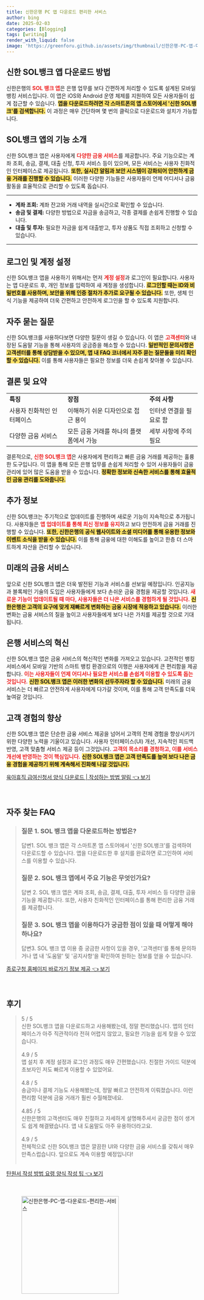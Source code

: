 ```yaml
---
title: 신한은행 PC 앱 다운로드 편리한 서비스
author: bing
date: 2025-02-03
categories: [Blogging]
tags: [writing]
render_with_liquid: false
image: 'https://greenforu.github.io/assets/img/thumbnail/신한은행-PC-앱-다운로드-편리한-서비스.webp'
---
```



<h2 id='신한 SOL뱅크 앱 다운로드 방법'>신한 SOL뱅크 앱 다운로드 방법</h2>

<p>신한은행의 <b><span style="color: #ee2323;">SOL 뱅크 앱</span></b>은 은행 업무를 보다 간편하게 처리할 수 있도록 설계된 모바일 뱅킹 서비스입니다. 이 앱은 iOS와 Android 운영 체제를 지원하여 모든 사용자들이 쉽게 접근할 수 있습니다. <b><span style="background-color: #ffe066;">앱을 다운로드하려면 각 스마트폰의 앱 스토어에서 '신한 SOL뱅크'를 검색합니다.</span></b> 이 과정은 매우 간단하며 몇 번의 클릭으로 다운로드와 설치가 가능합니다. </p>

<h2 id='SOL뱅크 앱의 기능 소개'>SOL뱅크 앱의 기능 소개</h2>

<p>신한 SOL뱅크 앱은 사용자에게 <b><span style="color: #ee2323;">다양한 금융 서비스</span></b>를 제공합니다. 주요 기능으로는 계좌 조회, 송금, 결제, 대출 신청, 투자 서비스 등이 있으며, 모든 서비스는 사용자 친화적인 인터페이스로 제공됩니다. <b><span style="background-color: #ffe066;">또한, 실시간 알림과 보안 시스템이 강화되어 안전하게 금융 거래를 진행할 수 있습니다.</span></b> 이러한 다양한 기능들은 사용자들이 언제 어디서나 금융 활동을 효율적으로 관리할 수 있도록 돕습니다.</p>

<hr />

<ul>
    <li><b>계좌 조회:</b> 계좌 잔고와 거래 내역을 실시간으로 확인할 수 있습니다.</li>
    <li><b>송금 및 결제:</b> 다양한 방법으로 자금을 송금하고, 각종 결제를 손쉽게 진행할 수 있습니다.</li>
    <li><b>대출 및 투자:</b> 필요한 자금을 쉽게 대출받고, 투자 상품도 직접 조회하고 신청할 수 있습니다.</li>
</ul>

<hr />

<h2 id='로그인 및 계정 설정'>로그인 및 계정 설정</h2>

<p>신한 SOL뱅크 앱을 사용하기 위해서는 먼저 <b><span style="color: #ee2323;">계정 설정</span></b>과 로그인이 필요합니다. 사용자는 앱 다운로드 후, 개인 정보를 입력하여 새 계정을 생성합니다. <b><span style="background-color: #ffe066;">로그인할 때는 ID와 비밀번호를 사용하며, 보안을 위해 인증 절차가 추가로 요구될 수 있습니다.</span></b> 또한, 생체 인식 기능을 제공하여 더욱 간편하고 안전하게 로그인을 할 수 있도록 지원합니다.</p>

<h2 id='자주 묻는 질문'>자주 묻는 질문</h2>

<p>신한 SOL뱅크를 사용하다보면 다양한 질문이 생길 수 있습니다. 이 앱은 <b><span style="color: #ee2323;">고객센터</span></b>와 내장된 도움말 기능을 통해 사용자의 궁금증을 해소할 수 있습니다. <b><span style="background-color: #ffe066;">일반적인 문의사항은 고객센터를 통해 상담받을 수 있으며, 앱 내 FAQ 코너에서 자주 묻는 질문들을 미리 확인할 수 있습니다.</span></b> 이를 통해 사용자들은 필요한 정보를 더욱 손쉽게 찾아볼 수 있습니다.</p>

<h2 id='결론 및 요약'>결론 및 요약</h2>

<table>
    <tr>
        <td><b>특징</b></td>
        <td><b>장점</b></td>
        <td><b>주의 사항</b></td>
    </tr>
    <tr>
        <td>사용자 친화적인 인터페이스</td>
        <td>이해하기 쉬운 디자인으로 접근 용이</td>
        <td>인터넷 연결을 필요로 함</td>
    </tr>
    <tr>
        <td>다양한 금융 서비스</td>
        <td>모든 금융 거래를 하나의 플랫폼에서 가능</td>
        <td>세부 사항에 주의 필요</td>
    </tr>
</table>

<p>결론적으로, <b><span style="color: #ee2323;">신한 SOL뱅크 앱</span></b>은 사용자에게 편리하고 빠른 금융 거래를 제공하는 훌륭한 도구입니다. 이 앱을 통해 모든 은행 업무를 손쉽게 처리할 수 있어 사용자들이 금융 관리에 있어 많은 도움을 받을 수 있습니다. <b><span style="background-color: #ffe066;">정확한 정보와 신속한 서비스를 통해 효율적인 금융 관리를 도와줍니다.</span></b></p>

<h2 id='추가 정보'>추가 정보</h2>

<p>신한 SOL뱅크는 주기적으로 업데이트를 진행하며 새로운 기능이 지속적으로 추가됩니다. 사용자들은 <b><span style="color: #ee2323;">앱 업데이트를 통해 최신 정보를 유지</span></b>하고 보다 안전하게 금융 거래를 진행할 수 있습니다. <b><span style="background-color: #ffe066;">또한, 신한은행의 공식 웹사이트와 소셜 미디어를 통해 유용한 정보와 이벤트 소식을 받을 수 있습니다.</span></b> 이를 통해 금융에 대한 이해도를 높이고 한층 더 스마트하게 자산을 관리할 수 있습니다.</p>

<h2 id='미래의 금융 서비스'>미래의 금융 서비스</h2>

<p>앞으로 신한 SOL뱅크 앱은 더욱 발전된 기능과 서비스를 선보일 예정입니다. 인공지능과 블록체인 기술의 도입은 사용자들에게 보다 손쉬운 금융 경험을 제공할 것입니다. <b><span style="color: #ee2323;">새로운 기능이 업데이트될 때 마다, 사용자들은 더 나은 서비스를 경험하게 될 것입니다.</span></b> <b><span style="background-color: #ffe066;">신한은행은 고객의 요구에 맞게 재빠르게 변화하는 금융 시장에 적응하고 있습니다.</span></b> 이러한 변화는 금융 서비스의 질을 높이고 사용자들에게 보다 나은 가치를 제공할 것으로 기대됩니다.</p>

<h2 id='은행 서비스의 혁신'>은행 서비스의 혁신</h2>

<p>신한 SOL뱅크 앱은 금융 서비스의 혁신적인 변화를 가져오고 있습니다. 고전적인 뱅킹 서비스에서 모바일 기반의 스마트 뱅킹 환경으로의 이행은 사용자에게 큰 편리함을 제공합니다. <b><span style="color: #ee2323;">이는 사용자들이 언제 어디서나 필요한 서비스를 손쉽게 이용할 수 있도록 돕는 것입니다.</span></b> <b><span style="background-color: #ffe066;">신한 SOL뱅크 앱은 이러한 변화의 선두주자라 할 수 있습니다.</span></b> 미래의 금융 서비스는 더 빠르고 안전하게 사용자에게 다가갈 것이며, 이를 통해 고객 만족도를 더욱 높여갈 것입니다.</p>

<h2 id='고객 경험의 향상'>고객 경험의 향상</h2>

<p>신한 SOL뱅크 앱은 단순한 금융 서비스 제공을 넘어서 고객의 전체 경험을 향상시키기 위한 다양한 노력을 기울이고 있습니다. 사용자 인터페이스(UI) 개선, 지속적인 피드백 반영, 고객 맞춤형 서비스 제공 등이 그것입니다. <b><span style="color: #ee2323;">고객의 목소리를 경청하고, 이를 서비스 개선에 반영하는 것이 핵심입니다.</span></b> <b><span style="background-color: #ffe066;">신한 SOL뱅크 앱은 고객 만족도를 높여 보다 나은 금융 경험을 제공하기 위해 계속해서 진화해 나갈 것입니다.</span></b></p>


<p><a class="click-button" title="육아휴직 급여신청서 양식 다운로드 | 작성하는 방법 알림" href="https://greenforu.github.io/posts/%EC%9C%A1%EC%95%84%ED%9C%B4%EC%A7%81-%EA%B8%89%EC%97%AC%EC%8B%A0%EC%B2%AD%EC%84%9C-%EC%96%91%EC%8B%9D-%EB%8B%A4%EC%9A%B4%EB%A1%9C%EB%93%9C-%EC%9E%91%EC%84%B1%ED%95%98%EB%8A%94-%EB%B0%A9%EB%B2%95-%EC%95%8C%EB%A6%BC/" rel="dofollow">육아휴직 급여신청서 양식 다운로드 | 작성하는 방법 알림 👈 보기</a></p><br>
<h2 id='자주_찾는_FAQ'>자주 찾는 FAQ</h2>
<div itemscope="" itemtype="https://schema.org/FAQPage">
<blockquote>
<div itemscope="" itemprop="mainEntity" itemtype="https://schema.org/Question">
<h3 itemprop="name">질문 1. SOL 뱅크 앱을 다운로드하는 방법은?</h3>
<div itemscope="" itemprop="acceptedAnswer" itemtype="https://schema.org/Answer">
<span itemprop="text">
<p>답변1. SOL 뱅크 앱은 각 스마트폰 앱 스토어에서 '신한 SOL뱅크'를 검색하여 다운로드할 수 있습니다. 앱을 다운로드한 후 설치를 완료하면 로그인하여 서비스를 이용할 수 있습니다.</p>
</span>
</div>
</div>
<div itemscope="" itemprop="mainEntity" itemtype="https://schema.org/Question">
<h3 itemprop="name">질문 2. SOL 뱅크 앱에서 주요 기능은 무엇인가요?</h3>
<div itemscope="" itemprop="acceptedAnswer" itemtype="https://schema.org/Answer">
<span itemprop="text">
<p>답변 2. SOL 뱅크 앱은 계좌 조회, 송금, 결제, 대출, 투자 서비스 등 다양한 금융 기능을 제공합니다. 또한, 사용자 친화적인 인터페이스를 통해 편리한 금융 거래를 제공합니다.</p>
</span>
</div>
</div>
<div itemscope="" itemprop="mainEntity" itemtype="https://schema.org/Question">
<h3 itemprop="name">질문 3. SOL 뱅크 앱을 이용하다가 궁금한 점이 있을 때 어떻게 해야 하나요?</h3>
<div itemscope="" itemprop="acceptedAnswer" itemtype="https://schema.org/Answer">
<span itemprop="text">
<p>답변3. SOL 뱅크 앱 이용 중 궁금한 사항이 있을 경우, '고객센터'를 통해 문의하거나 앱 내 '도움말' 및 '공지사항'을 확인하여 원하는 정보를 얻을 수 있습니다.</p>
</span>
</div>
</div>
</blockquote>
</div>
<p><a class="click-button" title="종로구청 홈페이지 바로가기 정보 제공" href="https://greenforu.github.io/posts/%EC%A2%85%EB%A1%9C%EA%B5%AC%EC%B2%AD-%ED%99%88%ED%8E%98%EC%9D%B4%EC%A7%80-%EB%B0%94%EB%A1%9C%EA%B0%80%EA%B8%B0-%EC%A0%95%EB%B3%B4-%EC%A0%9C%EA%B3%B5/" rel="dofollow">종로구청 홈페이지 바로가기 정보 제공 👈 보기</a></p><br>
<h2 id='후기'>후기</h2>
<div itemscope itemtype="https://schema.org/Product">
  <blockquote>
  <div itemprop="review" itemscope itemtype="https://schema.org/Review">
      <div itemprop="reviewRating" itemscope itemtype="https://schema.org/Rating"> <span itemprop="ratingValue">5</span> / <span itemprop="bestRating">5</span> </div>
      <span itemprop="reviewBody">신한 SOL뱅크 앱을 다운로드하고 사용해봤는데, 정말 편리했습니다. 앱의 인터페이스가 아주 직관적이라 전혀 어렵지 않았고, 필요한 기능을 쉽게 찾을 수 있었습니다.</span>
  </div>
  <br>
  <div itemprop="review" itemscope itemtype="https://schema.org/Review">
      <div itemprop="reviewRating" itemscope itemtype="https://schema.org/Rating"> <span itemprop="ratingValue">4.9</span> / <span itemprop="bestRating">5</span> </div>
      <span itemprop="reviewBody">앱 설치 후 계정 설정과 로그인 과정도 매우 간편했습니다. 친절한 가이드 덕분에 초보자인 저도 빠르게 이용할 수 있었어요.</span>
  </div>
  <br>
  <div itemprop="review" itemscope itemtype="https://schema.org/Review">
      <div itemprop="reviewRating" itemscope itemtype="https://schema.org/Rating"> <span itemprop="ratingValue">4.8</span> / <span itemprop="bestRating">5</span> </div>
      <span itemprop="reviewBody">송금이나 결제 기능도 사용해봤는데, 정말 빠르고 안전하게 이뤄졌습니다. 이런 편리함 덕분에 금융 거래가 훨씬 수월해졌네요.</span>
  </div>
  <br>
  <div itemprop="review" itemscope itemtype="https://schema.org/Review">
      <div itemprop="reviewRating" itemscope itemtype="https://schema.org/Rating"> <span itemprop="ratingValue">4.85</span> / <span itemprop="bestRating">5</span> </div>
      <span itemprop="reviewBody">신한은행의 고객센터도 매우 친절하고 자세하게 설명해주셔서 궁금한 점이 생겨도 쉽게 해결됐습니다. 앱 내 도움말도 아주 유용하더라고요.</span>
  </div>
  <br>
  <div itemprop="review" itemscope itemtype="https://schema.org/Review">
      <div itemprop="reviewRating" itemscope itemtype="https://schema.org/Rating"> <span itemprop="ratingValue">4.9</span> / <span itemprop="bestRating">5</span> </div>
      <span itemprop="reviewBody">전체적으로 신한 SOL뱅크 앱은 깔끔한 UI와 다양한 금융 서비스를 갖춰서 매우 만족스럽습니다. 앞으로도 계속 이용할 예정입니다!</span>
  </div>
  <br>
  </blockquote>
</div>
<p><a class="click-button" title="탄원서 작성 방법 요령 양식 작성 팁" href="https://greenforu.github.io/posts/%ED%83%84%EC%9B%90%EC%84%9C-%EC%9E%91%EC%84%B1-%EB%B0%A9%EB%B2%95-%EC%9A%94%EB%A0%B9-%EC%96%91%EC%8B%9D-%EC%9E%91%EC%84%B1-%ED%8C%81/" rel="dofollow">탄원서 작성 방법 요령 양식 작성 팁 👈 보기</a></p><br>
<figure class="image"><img src="https://greenforu.github.io/assets/img/thumbnail/신한은행-PC-앱-다운로드-편리한-서비스.webp" alt="신한은행-PC-앱-다운로드-편리한-서비스" width="256" height="256"></figure>